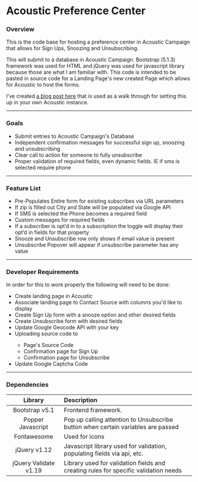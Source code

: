 # Acoustic Preference Center
<h3>Overview</h3>
This is the code base for hosting a preference center in Acoustic Campaign that allows for Sign Ups, Snoozing and Unsubscribing.

This will submit to a database in Acoustic Campaign. Bootstrap (5.1.3) framework was used for HTML and jQuery was used for javascript library because those are what I am familiar with. This code is intended to be pasted in source code for a Landing Page's new created Page which allows for Acoustic to host the forms.

I've created <a href="https://marketingsoultions.guru/wp-live/creating-a-single-preference-center-for-sign-ups-unsubscribing-and-snoozing-for-acoustic-campaign/" target="_blank">a blog post here</a> that is used as a walk through for setting this up in your own Acoustic instance.

<hr>

<h3>Goals</h3>
<ul>
	<li>Submit entries to Acoustic Campaign's Database</li>
	<li>Independent confirmation messages for successful sign up, snoozing and unsubscribing</li>
	<li>Clear call to action for someone to fully unsubscribe</li>
	<li>Proper validation of required fields, even dynamic fields. IE if sms is selected require phone</li>
</ul>

<hr>

<h3>Feature List</h3>
<ul>
	<li>Pre-Populates Entire form for existing subscribes via URL parameters</li>
	<li>If zip is filled out City and State will be populated via Google API</li>
	<li>If SMS is selected the Phone becomes a required field</li>
	<li>Custom messages for required fields</li>
	<li>If a subscriber is opt’d in to a subscription the toggle will display their opt’d in fields for that property</li>
	<li>Snooze and Unsubscribe row only shows if email value is present</li>
	<li>Unsubscribe Popover will appear if unsubscribe parameter has any value</li>
</ul>
<hr>
<h3>Developer Requirements</h3>
In order for this to work properly the following will need to be done:
<ul>
	<li>Create landing page in Acoustic</li>
	<li>Associate landing page to Contact Source with columns you'd like to display</li>
	<li>Create Sign Up form with a snooze option and other desired fields</li>
	<li>Create Unsubscribe form with desired fields</li>
	<li>Update Google Geocode API with your key</li>
	<li>Uploading source code to</li>
	<ul>
		<li>Page's Source Code</li>
		<li>Confirmation page for Sign Up</li>
		<li>Confirmation page for Unsubscribe</li>
	</ul>
	<li>Update Google Captcha Code</li>
</ul>


<hr>
<h3>Dependencies</h3>
<table>
	<thead>
		<tr>
			<th align="center">Library</th>
			<th align="left">Description</th>
		</tr>
	</thead>
	<tbody>
		<tr>
			<td align="center">Bootstrap v5.1</td>
			<td align="left">Frontend framework.</td>
		</tr>
		<tr>
			<td align="center">Popper Javascript</td>
			<td align="left">Pop up calling attention to Unsubscribe button when certain variables are passed</td>
		</tr>
		<tr>
			<td align="center">Fontawesome</td>
			<td align="left">Used for icons</td>
		</tr>
		<tr>
			<td align="center">jQuery v1.12</td>
			<td align="left">Javascript library used for validation, populating fields via api, etc.</td>
		</tr>
		<tr>
			<td align="center">jQuery Validate v1.19</td>
			<td align="left">Library used for validation fields and creating rules for specific validation needs</td>
		</tr>
	</tbody>
</table>